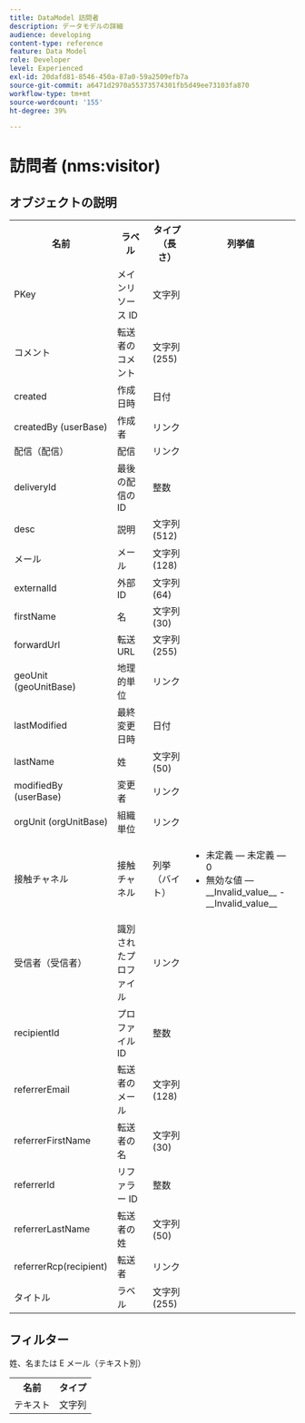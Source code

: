 ```yaml
---
title: DataModel 訪問者
description: データモデルの詳細
audience: developing
content-type: reference
feature: Data Model
role: Developer
level: Experienced
exl-id: 20dafd81-8546-450a-87a0-59a2509efb7a
source-git-commit: a6471d2970a55373574301fb5d49ee73103fa870
workflow-type: tm+mt
source-wordcount: '155'
ht-degree: 39%

---
```


# 訪問者 (nms:visitor)

## オブジェクトの説明

<table>
    <tr>
        <th>名前</th>
        <th>ラベル</th>
        <th>タイプ（長さ）</th>
        <th>列挙値</th>
    </tr>
    <tr>
        <td>PKey</td>
        <td>メインリソース ID</td>
        <td>文字列 </td>
        <td> </td>
    </tr>
    <tr>
        <td>コメント</td>
        <td>転送者のコメント</td>
        <td>文字列 (255)</td>
        <td> </td>
    </tr>
    <tr>
        <td>created</td>
        <td>作成日時</td>
        <td>日付 </td>
        <td> </td>
    </tr>
    <tr>
        <td>createdBy (userBase)</td>
        <td>作成者</td>
        <td>リンク </td>
        <td> </td>
    </tr>
    <tr>
        <td>配信（配信）</td>
        <td>配信</td>
        <td>リンク </td>
        <td> </td>
    </tr>
    <tr>
        <td>deliveryId</td>
        <td>最後の配信の ID</td>
        <td>整数 </td>
        <td> </td>
    </tr>
    <tr>
        <td>desc</td>
        <td>説明</td>
        <td>文字列 (512)</td>
        <td> </td>
    </tr>
    <tr>
        <td>メール</td>
        <td>メール</td>
        <td>文字列 (128)</td>
        <td> </td>
    </tr>
    <tr>
        <td>externalId</td>
        <td>外部 ID</td>
        <td>文字列 (64)</td>
        <td> </td>
    </tr>
    <tr>
        <td>firstName</td>
        <td>名</td>
        <td>文字列 (30)</td>
        <td> </td>
    </tr>
    <tr>
        <td>forwardUrl</td>
        <td>転送 URL</td>
        <td>文字列 (255)</td>
        <td> </td>
    </tr>
    <tr>
        <td>geoUnit (geoUnitBase)</td>
        <td>地理的単位</td>
        <td>リンク </td>
        <td> </td>
    </tr>
    <tr>
        <td>lastModified</td>
        <td>最終変更日時</td>
        <td>日付 </td>
        <td> </td>
    </tr>
    <tr>
        <td>lastName</td>
        <td>姓</td>
        <td>文字列 (50)</td>
        <td> </td>
    </tr>
    <tr>
        <td>modifiedBy (userBase)</td>
        <td>変更者</td>
        <td>リンク </td>
        <td> </td>
    </tr>
    <tr>
        <td>orgUnit (orgUnitBase)</td>
        <td>組織単位</td>
        <td>リンク </td>
        <td> </td>
    </tr>
    <tr>
        <td>接触チャネル</td>
        <td>接触チャネル</td>
        <td>列挙（バイト） </td>
        <td>
            <ul>
            <li>未定義 — 未定義 — 0</li>
            <li>無効な値 — __Invalid_value__ - __Invalid_value__</li>
            </ul>
        </td>
    </tr>
    <tr>
        <td>受信者（受信者）</td>
        <td>識別されたプロファイル</td>
        <td>リンク </td>
        <td> </td>
    </tr>
    <tr>
        <td>recipientId</td>
        <td>プロファイル ID</td>
        <td>整数 </td>
        <td> </td>
    </tr>
    <tr>
        <td>referrerEmail</td>
        <td>転送者のメール</td>
        <td>文字列 (128)</td>
        <td> </td>
    </tr>
    <tr>
        <td>referrerFirstName</td>
        <td>転送者の名</td>
        <td>文字列 (30)</td>
        <td> </td>
    </tr>
    <tr>
        <td>referrerId</td>
        <td>リファラー ID</td>
        <td>整数 </td>
        <td> </td>
    </tr>
    <tr>
        <td>referrerLastName</td>
        <td>転送者の姓</td>
        <td>文字列 (50)</td>
        <td> </td>
    </tr>
    <tr>
        <td>referrerRcp(recipient)</td>
        <td>転送者</td>
        <td>リンク </td>
        <td> </td>
    </tr>
    <tr>
        <td>タイトル</td>
        <td>ラベル</td>
        <td>文字列 (255)</td>
        <td> </td>
    </tr>
</table>

## フィルター

姓、名または E メール（テキスト別）</p>

<table>
        <tr>
        <th>名前</th>
        <th>タイプ</th>
        </tr>
        <tr>
        <td>テキスト</td>
        <td>文字列</td>
        </tr>
    </table>
